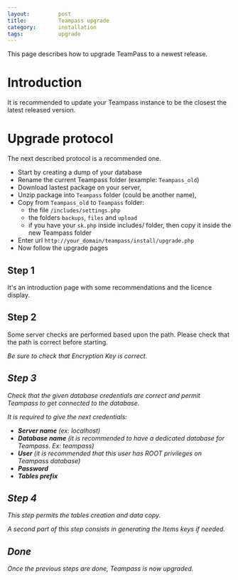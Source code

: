 ```yaml
---
layout: 		post
title: 			Teampass upgrade
category: 		installation
tags:			upgrade
---
```


<p class="message">
    This page describes how to upgrade TeamPass to a newest release.
</p>
<span class="linkmore"></span>

# Introduction

It is recommended to update your Teampass instance to be the closest the latest released version.

# Upgrade protocol

The next described protocol is a recommended one.

* Start by creating a dump of your database
* Rename the current Teampass folder (example: `Teampass_old`)
* Download lastest package on your server,
* Unzip package into `Teampass` folder (could be another name),
* Copy from `Teampass_old` to `Teampass` folder:
   * the file `/includes/settings.php`
   * the folders `backups`, `files` and `upload`
   * if you have your `sk.php` inside includes/ folder, then copy it inside the new Teampass folder
* Enter url `http://your_domain/teampass/install/upgrade.php`
* Now follow the upgrade pages

## Step 1

It's an introduction page with some recommendations and the licence display.

## Step 2

Some server checks are performed based upon the path. Please check that the path is correct before starting.

<i class="fa fa-bullhorn" style="margin-right:10px;"> Be sure to check that Encryption Key is correct.

## Step 3

Check that the given database credentials are correct and permit Teampass to get connected to the database.

It is required to give the next credentials:

- **Server name** (ex: localhost)
- **Database name** (it is recommended to have a dedicated database for Teampass. Ex: teampass)
- **User** (it is recommended that this user has ROOT privileges on Teampass database) 
- **Password**
- **Tables prefix**

## Step 4

This step permits the tables creation and data copy.

A second part of this step consists in generating the Items keys if needed.

## Done

Once the previous steps are done, Teampass is now upgraded.
